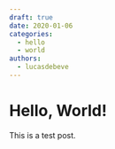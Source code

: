 ```yaml
---
draft: true
date: 2020-01-06
categories:
  - hello
  - world
authors:
  - lucasdebeve
---
```


# Hello, World!

This is a test post.

<!-- more -->